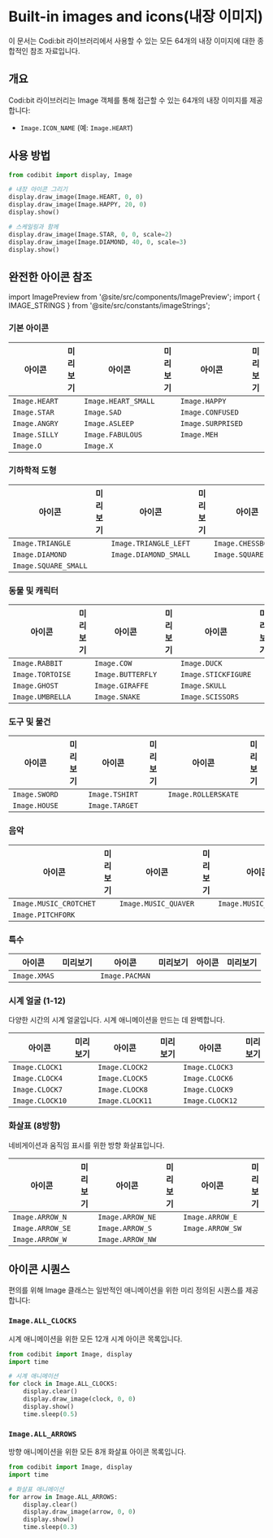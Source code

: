 # Built-in images and icons(내장 이미지)

이 문서는 Codi:bit 라이브러리에서 사용할 수 있는 모든 64개의 내장 이미지에 대한 종합적인 참조 자료입니다.

## 개요

Codi:bit 라이브러리는 Image 객체를 통해 접근할 수 있는 64개의 내장 이미지를 제공합니다:

- `Image.ICON_NAME` (예: `Image.HEART`)

## 사용 방법

```python
from codibit import display, Image

# 내장 아이콘 그리기
display.draw_image(Image.HEART, 0, 0)
display.draw_image(Image.HAPPY, 20, 0)
display.show()

# 스케일링과 함께
display.draw_image(Image.STAR, 0, 0, scale=2)
display.draw_image(Image.DIAMOND, 40, 0, scale=3)
display.show()
```

## 완전한 아이콘 참조

import ImagePreview from '@site/src/components/ImagePreview';
import { IMAGE_STRINGS } from '@site/src/constants/imageStrings';

### 기본 아이콘

| 아이콘 | 미리보기 | 아이콘 | 미리보기 | 아이콘 | 미리보기 |
|--------|----------|--------|----------|--------|----------|
| `Image.HEART` | <ImagePreview imageString={IMAGE_STRINGS.HEART} /> | `Image.HEART_SMALL` | <ImagePreview imageString={IMAGE_STRINGS.HEART_SMALL} /> | `Image.HAPPY` | <ImagePreview imageString={IMAGE_STRINGS.HAPPY} /> |
| `Image.STAR` | <ImagePreview imageString={IMAGE_STRINGS.STAR} /> | `Image.SAD` | <ImagePreview imageString={IMAGE_STRINGS.SAD} /> | `Image.CONFUSED` | <ImagePreview imageString={IMAGE_STRINGS.CONFUSED} /> |
| `Image.ANGRY` | <ImagePreview imageString={IMAGE_STRINGS.ANGRY} /> | `Image.ASLEEP` | <ImagePreview imageString={IMAGE_STRINGS.ASLEEP} /> | `Image.SURPRISED` | <ImagePreview imageString={IMAGE_STRINGS.SURPRISED} /> |
| `Image.SILLY` | <ImagePreview imageString={IMAGE_STRINGS.SILLY} /> | `Image.FABULOUS` | <ImagePreview imageString={IMAGE_STRINGS.FABULOUS} /> | `Image.MEH` | <ImagePreview imageString={IMAGE_STRINGS.MEH} /> |
| `Image.O` | <ImagePreview imageString={IMAGE_STRINGS.O} /> | `Image.X` | <ImagePreview imageString={IMAGE_STRINGS.X} /> | | |

### 기하학적 도형

| 아이콘 | 미리보기 | 아이콘 | 미리보기 | 아이콘 | 미리보기 |
|--------|----------|--------|----------|--------|----------|
| `Image.TRIANGLE` | <ImagePreview imageString={IMAGE_STRINGS.TRIANGLE} /> | `Image.TRIANGLE_LEFT` | <ImagePreview imageString={IMAGE_STRINGS.TRIANGLE_LEFT} /> | `Image.CHESSBOARD` | <ImagePreview imageString={IMAGE_STRINGS.CHESSBOARD} /> |
| `Image.DIAMOND` | <ImagePreview imageString={IMAGE_STRINGS.DIAMOND} /> | `Image.DIAMOND_SMALL` | <ImagePreview imageString={IMAGE_STRINGS.DIAMOND_SMALL} /> | `Image.SQUARE` | <ImagePreview imageString={IMAGE_STRINGS.SQUARE} /> |
| `Image.SQUARE_SMALL` | <ImagePreview imageString={IMAGE_STRINGS.SQUARE_SMALL} /> | | | | |

### 동물 및 캐릭터

| 아이콘 | 미리보기 | 아이콘 | 미리보기 | 아이콘 | 미리보기 |
|--------|----------|--------|----------|--------|----------|
| `Image.RABBIT` | <ImagePreview imageString={IMAGE_STRINGS.RABBIT} /> | `Image.COW` | <ImagePreview imageString={IMAGE_STRINGS.COW} /> | `Image.DUCK` | <ImagePreview imageString={IMAGE_STRINGS.DUCK} /> |
| `Image.TORTOISE` | <ImagePreview imageString={IMAGE_STRINGS.TORTOISE} /> | `Image.BUTTERFLY` | <ImagePreview imageString={IMAGE_STRINGS.BUTTERFLY} /> | `Image.STICKFIGURE` | <ImagePreview imageString={IMAGE_STRINGS.STICKFIGURE} /> |
| `Image.GHOST` | <ImagePreview imageString={IMAGE_STRINGS.GHOST} /> | `Image.GIRAFFE` | <ImagePreview imageString={IMAGE_STRINGS.GIRAFFE} /> | `Image.SKULL` | <ImagePreview imageString={IMAGE_STRINGS.SKULL} /> |
| `Image.UMBRELLA` | <ImagePreview imageString={IMAGE_STRINGS.UMBRELLA} /> | `Image.SNAKE` | <ImagePreview imageString={IMAGE_STRINGS.SNAKE} /> | `Image.SCISSORS` | <ImagePreview imageString={IMAGE_STRINGS.SCISSORS} /> |

### 도구 및 물건

| 아이콘 | 미리보기 | 아이콘 | 미리보기 | 아이콘 | 미리보기 |
|--------|----------|--------|----------|--------|----------|
| `Image.SWORD` | <ImagePreview imageString={IMAGE_STRINGS.SWORD} /> | `Image.TSHIRT` | <ImagePreview imageString={IMAGE_STRINGS.TSHIRT} /> | `Image.ROLLERSKATE` | <ImagePreview imageString={IMAGE_STRINGS.ROLLERSKATE} /> |
| `Image.HOUSE` | <ImagePreview imageString={IMAGE_STRINGS.HOUSE} /> | `Image.TARGET` | <ImagePreview imageString={IMAGE_STRINGS.TARGET} /> | | |

### 음악

| 아이콘 | 미리보기 | 아이콘 | 미리보기 | 아이콘 | 미리보기 |
|--------|----------|--------|----------|--------|----------|
| `Image.MUSIC_CROTCHET` | <ImagePreview imageString={IMAGE_STRINGS.MUSIC_CROTCHET} /> | `Image.MUSIC_QUAVER` | <ImagePreview imageString={IMAGE_STRINGS.MUSIC_QUAVER} /> | `Image.MUSIC_QUAVERS` | <ImagePreview imageString={IMAGE_STRINGS.MUSIC_QUAVERS} /> |
| `Image.PITCHFORK` | <ImagePreview imageString={IMAGE_STRINGS.PITCHFORK} /> | | | | |

### 특수

| 아이콘 | 미리보기 | 아이콘 | 미리보기 | 아이콘 | 미리보기 |
|--------|----------|--------|----------|--------|----------|
| `Image.XMAS` | <ImagePreview imageString={IMAGE_STRINGS.XMAS} /> | `Image.PACMAN` | <ImagePreview imageString={IMAGE_STRINGS.PACMAN} /> | | |

### 시계 얼굴 (1-12)

다양한 시간의 시계 얼굴입니다. 시계 애니메이션을 만드는 데 완벽합니다.

| 아이콘 | 미리보기 | 아이콘 | 미리보기 | 아이콘 | 미리보기 |
|--------|----------|--------|----------|--------|----------|
| `Image.CLOCK1` | <ImagePreview imageString={IMAGE_STRINGS.CLOCK1} /> | `Image.CLOCK2` | <ImagePreview imageString={IMAGE_STRINGS.CLOCK2} /> | `Image.CLOCK3` | <ImagePreview imageString={IMAGE_STRINGS.CLOCK3} /> |
| `Image.CLOCK4` | <ImagePreview imageString={IMAGE_STRINGS.CLOCK4} /> | `Image.CLOCK5` | <ImagePreview imageString={IMAGE_STRINGS.CLOCK5} /> | `Image.CLOCK6` | <ImagePreview imageString={IMAGE_STRINGS.CLOCK6} /> |
| `Image.CLOCK7` | <ImagePreview imageString={IMAGE_STRINGS.CLOCK7} /> | `Image.CLOCK8` | <ImagePreview imageString={IMAGE_STRINGS.CLOCK8} /> | `Image.CLOCK9` | <ImagePreview imageString={IMAGE_STRINGS.CLOCK9} /> |
| `Image.CLOCK10` | <ImagePreview imageString={IMAGE_STRINGS.CLOCK10} /> | `Image.CLOCK11` | <ImagePreview imageString={IMAGE_STRINGS.CLOCK11} /> | `Image.CLOCK12` | <ImagePreview imageString={IMAGE_STRINGS.CLOCK12} /> |

### 화살표 (8방향)

네비게이션과 움직임 표시를 위한 방향 화살표입니다.

| 아이콘 | 미리보기 | 아이콘 | 미리보기 | 아이콘 | 미리보기 |
|--------|----------|--------|----------|--------|----------|
| `Image.ARROW_N` | <ImagePreview imageString={IMAGE_STRINGS.ARROW_N} /> | `Image.ARROW_NE` | <ImagePreview imageString={IMAGE_STRINGS.ARROW_NE} /> | `Image.ARROW_E` | <ImagePreview imageString={IMAGE_STRINGS.ARROW_E} /> |
| `Image.ARROW_SE` | <ImagePreview imageString={IMAGE_STRINGS.ARROW_SE} /> | `Image.ARROW_S` | <ImagePreview imageString={IMAGE_STRINGS.ARROW_S} /> | `Image.ARROW_SW` | <ImagePreview imageString={IMAGE_STRINGS.ARROW_SW} /> |
| `Image.ARROW_W` | <ImagePreview imageString={IMAGE_STRINGS.ARROW_W} /> | `Image.ARROW_NW` | <ImagePreview imageString={IMAGE_STRINGS.ARROW_NW} /> | | |

## 아이콘 시퀀스

편의를 위해 Image 클래스는 일반적인 애니메이션을 위한 미리 정의된 시퀀스를 제공합니다:

### `Image.ALL_CLOCKS`
시계 애니메이션을 위한 모든 12개 시계 아이콘 목록입니다.

```python
from codibit import Image, display
import time

# 시계 애니메이션
for clock in Image.ALL_CLOCKS:
    display.clear()
    display.draw_image(clock, 0, 0)
    display.show()
    time.sleep(0.5)
```

### `Image.ALL_ARROWS`
방향 애니메이션을 위한 모든 8개 화살표 아이콘 목록입니다.

```python
from codibit import Image, display
import time

# 화살표 애니메이션
for arrow in Image.ALL_ARROWS:
    display.clear()
    display.draw_image(arrow, 0, 0)
    display.show()
    time.sleep(0.3)
```
